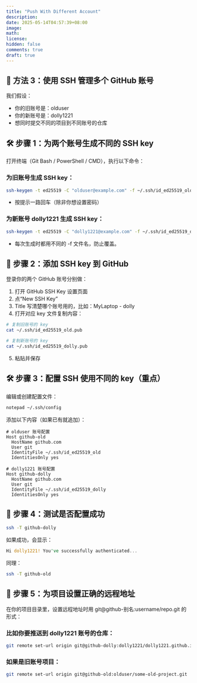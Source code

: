 ```yaml
---
title: "Push With Different Account"
description: 
date: 2025-05-14T04:57:39+08:00
image: 
math: 
license: 
hidden: false
comments: true
draft: true
---
```


## 🧰 方法 3：使用 SSH 管理多个 GitHub 账号
我们假设：
- 你的旧账号是：olduser
- 你的新账号是：dolly1221
- 想同时提交不同的项目到不同账号的仓库

## 🛠️ 步骤 1：为两个账号生成不同的 SSH key
打开终端（Git Bash / PowerShell / CMD），执行以下命令：

### 为旧账号生成 SSH key：
```bash
ssh-keygen -t ed25519 -C "olduser@example.com" -f ~/.ssh/id_ed25519_old
```
- 按提示一路回车（除非你想设置密码）

### 为新账号 dolly1221 生成 SSH key：
```bash
ssh-keygen -t ed25519 -C "dolly1221@example.com" -f ~/.ssh/id_ed25519_dolly
```
- 每次生成时都用不同的 -f 文件名，防止覆盖。

## 📎 步骤 2：添加 SSH key 到 GitHub
登录你的两个 GitHub 账号分别做：
1. 打开 GitHub SSH Key 设置页面
2. 点“New SSH Key”
3. Title 写清楚哪个账号用的，比如：MyLaptop - dolly
4. 打开对应 key 文件复制内容：
```bash
# 复制旧账号的 key
cat ~/.ssh/id_ed25519_old.pub

# 复制新账号的 key
cat ~/.ssh/id_ed25519_dolly.pub
```
5. 粘贴并保存

## 🛠️ 步骤 3：配置 SSH 使用不同的 key（重点）
编辑或创建配置文件：
```bash
notepad ~/.ssh/config
```

添加以下内容（如果已有就追加）：
```ssh
# olduser 账号配置
Host github-old
  HostName github.com
  User git
  IdentityFile ~/.ssh/id_ed25519_old
  IdentitiesOnly yes

# dolly1221 账号配置
Host github-dolly
  HostName github.com
  User git
  IdentityFile ~/.ssh/id_ed25519_dolly
  IdentitiesOnly yes
```

## 🧪 步骤 4：测试是否配置成功
```bash
ssh -T github-dolly
```

如果成功，会显示：
```rust
Hi dolly1221! You've successfully authenticated...
```

同理：

```bash
ssh -T github-old
```

## 🔗 步骤 5：为项目设置正确的远程地址
在你的项目目录里，设置远程地址时用 git@github-别名:username/repo.git 的形式：

### 比如你要推送到 dolly1221 账号的仓库：
```bash
git remote set-url origin git@github-dolly:dolly1221/dolly1221.github.io.git
```

### 如果是旧账号项目：
```bash
git remote set-url origin git@github-old:olduser/some-old-project.git
```
